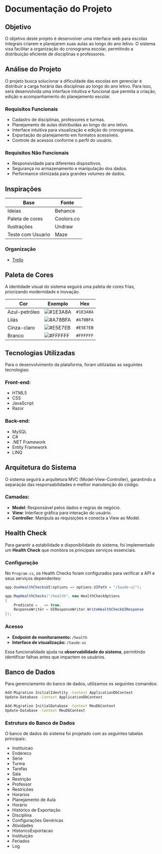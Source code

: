 # Documentação do Projeto

## Objetivo
O objetivo deste projeto é desenvolver uma interface web para escolas integrais criarem e planejarem suas aulas ao longo do ano letivo. O sistema visa facilitar a organização do cronograma escolar, permitindo a distribuição eficiente de disciplinas e professores.

## Análise do Projeto
O projeto busca solucionar a dificuldade das escolas em gerenciar e distribuir a carga horária das disciplinas ao longo do ano letivo. Para isso, será desenvolvida uma interface intuitiva e funcional que permita a criação, edição e acompanhamento do planejamento escolar.

### Requisitos Funcionais
- Cadastro de disciplinas, professores e turmas.
- Planejamento de aulas distribuídas ao longo do ano letivo.
- Interface intuitiva para visualização e edição do cronograma.
- Exportação do planejamento em formatos acessíveis.
- Controle de acessos conforme o perfil do usuário.

### Requisitos Não Funcionais
- Responsividade para diferentes dispositivos.
- Segurança no armazenamento e manipulação dos dados.
- Performance otimizada para grandes volumes de dados.

## Inspirações
| Base             | Fonte     |
|------------------|-----------|
| Ideias           | Behance   |
| Paleta de cores  | Coolors.co|
| Ilustrações      | Undraw    |
| Teste com Usuario| Maze      |

### Organização
- [Trello](https://trello.com/b/KtC5DkE8/helphtime)

## Paleta de Cores
A identidade visual do sistema seguirá uma paleta de cores frias, priorizando modernidade e inovação.

| Cor           | Exemplo  | Hex       |
|--------------|----------|-----------|
| Azul-petróleo | ![#1E3A8A](https://www.colorhexa.com/1e3a8a.png) | `#1E3A8A` |
| Lilás        | ![#A78BFA](https://www.colorhexa.com/A78BFA.png) | `#A78BFA` |
| Cinza-claro  | ![#E5E7EB](https://www.colorhexa.com/E5E7EB.png) | `#E5E7EB` |
| Branco       | ![#FFFFFF](https://www.colorhexa.com/FFFFFF.png) | `#FFFFFF` |

## Tecnologias Utilizadas
Para o desenvolvimento da plataforma, foram utilizadas as seguintes tecnologias:

### Front-end:
- HTML5
- CSS
- JavaScript
- Razor

### Back-end:
- MySQL
- C#
- .NET Framework
- Entity Framework
- LINQ

## Arquitetura do Sistema
O sistema seguirá a arquitetura MVC (Model-View-Controller), garantindo a separação das responsabilidades e melhor manutenção do código.

### Camadas:
- **Model**: Responsável pelos dados e regras de negócio.
- **View**: Interface gráfica para interação do usuário.
- **Controller**: Manipula as requisições e conecta a View ao Model.

## Health Check
Para garantir a estabilidade e disponibilidade do sistema, foi implementado um **Health Check** que monitora os principais serviços essenciais.

### **Configuração**
No `Program.cs`, os Health Checks foram configurados para verificar a API e seus serviços dependentes:

```csharp
app.UseHealthChecksUI(options => options.UIPath = "/Saude-ui");

app.MapHealthChecks("/health", new HealthCheckOptions
{
    Predicate = _ => true,
    ResponseWriter = UIResponseWriter.WriteHealthCheckUIResponse
});
```

### **Acesso**
- **Endpoint de monitoramento:** `/health`
- **Interface de visualização:** `/Saude-ui`

Essa funcionalidade ajuda na **observabilidade do sistema**, permitindo identificar falhas antes que impactem os usuários.

## Banco de Dados
Para gerenciamento do banco de dados, utilizamos os seguintes comandos:

```sh
Add-Migration InitialIdentity -Context ApplicationDbContext
Update-Database -Context ApplicationDbContext

Add-Migration InitialDatabase -Context MeuDbContext
Update-Database -Context MeuDbContext
```

### Estrutura do Banco de Dados
O banco de dados do sistema foi projetado com as seguintes tabelas principais:
- Instituicao
- Endereco
- Serie
- Turma
- Tarefas
- Sala
- Restrição
- Professor
- Restricões
- Horarios
- Planejamento de Aula
- Horário
- Histórico de Exportação
- Disciplina
- Configurações Genéricas
- Atividades
- HistoricoExportacao
- Instituição
- Feriados
- Log
